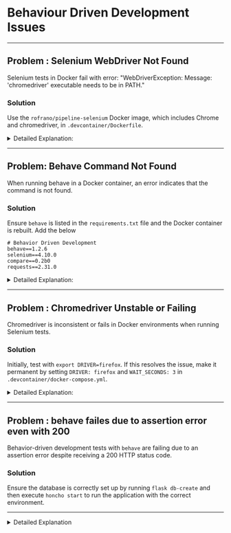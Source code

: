 # Behaviour Driven Development Issues

---
## Problem : Selenium WebDriver Not Found

Selenium tests in Docker fail with error: "WebDriverException: Message: 'chromedriver' executable needs to be in PATH."

### Solution

Use the `rofrano/pipeline-selenium` Docker image, which includes Chrome and chromedriver, in `.devcontainer/Dockerfile`.

<details markdown="1">
<summary>Detailed Explanation:</summary>

This issue occurs when the Selenium WebDriver, specifically 'chromedriver', is not found in the Docker container's PATH. To resolve this:

1.**Switch Docker Image**: Update the Dockerfile to use `rofrano/pipeline-selenium`. This image is pre-configured with Chrome and chromedriver.
1. **Rebuild Docker Container**: After updating the Dockerfile, **rebuild** the container to ensure the new configuration is applied.
2. **Verify Installation**: Check if 'chromedriver' is correctly installed and accessible by running a test command inside the container.

</details>

---

## Problem: Behave Command Not Found

When running behave in a Docker container, an error indicates that the command is not found.

### Solution

Ensure `behave` is listed in the `requirements.txt` file and the Docker container is rebuilt. Add the below

```
# Behavior Driven Development
behave==1.2.6
selenium==4.10.0
compare==0.2b0
requests==2.31.0

```

<details markdown="1">
<summary>Detailed Explanation:</summary>

The error indicating that the 'behave' command is not found suggests it is not installed in the Docker container. To fix this:

1.**Check requirements.txt**: Ensure `behave` is listed in the `requirements.txt` file.
2. **Rebuild Container**: Rebuild the Docker container to install `behave` from the updated `requirements.txt`.
3. **Test Behave Installation**: Run a simple behave command to confirm it's now recognized in the container.

</details>

---

## Problem : Chromedriver Unstable or Failing

Chromedriver is inconsistent or fails in Docker environments when running Selenium tests.

### Solution

Initially, test with `export DRIVER=firefox`. If this resolves the issue, make it permanent by setting `DRIVER: firefox` and `WAIT_SECONDS: 3` in `.devcontainer/docker-compose.yml`.

<details markdown="1">
<summary>Detailed Explanation:</summary>

To address Chromedriver's inconsistent behavior across different systems, follow these steps:

1.**Temporary WebDriver Switch**:
   - Run `export DRIVER=firefox` in the Docker environment to temporarily switch to Firefox WebDriver.
   - This change applies only to the current session and helps determine if Firefox WebDriver resolves the issue.

2.**Test the Change**:
   - Conduct your Selenium tests again to check if the issue with Chromedriver is resolved using Firefox WebDriver.

3.**Permanent Configuration**:
   - If the issue is resolved with Firefox, then make this change permanent.
   - In your project's `.devcontainer/docker-compose.yml`, add the following under the `environment` section:
   ``        environment:            DRIVER: firefox            WAIT_SECONDS: 3        ``
   - `DRIVER: firefox` sets Firefox as the default WebDriver.
   - `WAIT_SECONDS: 3` reduces the wait time in case of errors, speeding up test execution.

4.**Rebuild Docker Environment**:
   - After updating the `docker-compose.yml` file, rebuild the Docker environment to apply these changes.
   - This ensures that all future tests will automatically use Firefox WebDriver.

5.**Verify Stability**:
   - Run the tests again in the updated Docker environment to confirm the stability and consistency of Selenium tests with Firefox WebDriver.

</details>

---

## Problem : behave failes due to assertion error even with 200

Behavior-driven development tests with `behave` are failing due to an assertion error despite receiving a 200 HTTP status code.

### Solution

Ensure the database is correctly set up by running `flask db-create` and then execute `honcho start` to run the application with the correct environment.

---

<details markdown="1">
<summary>Detailed Explanation</summary>

#### Context

A user is encountering assertion errors when running `behave` tests, even though the application seems to be running correctly as indicated by the 200 HTTP status code received from a service.

#### Possible Causes

1. **Database Issues:** As mentioned by the user, the error was related to the database (DB) table not being set up correctly.
2. **Environment Setup:** The suggestion to run `honcho start` implies that the application's environment variables might not have been initialized properly.

#### Steps to Resolve

1. **Database Initialization:**

   - Run `flask db-create` to set up the database tables correctly.
   - Ensure that the database is properly migrated and seeded with any required initial data.
2. **Application Environment:**

   - Use `honcho start` to run the application. Honcho reads from a `.env` file to set environment variables, ensuring that the application runs in the correct context.

#### Conclusion

The user's problem was resolved by setting up the database tables correctly and ensuring that the application's environment was correctly initialized using Honcho. This highlights the importance of having both the database and environment correctly configured for behavior-driven development tests to pass.

</details>
